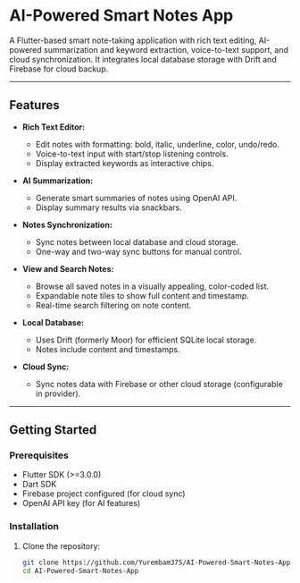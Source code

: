 # AI-Powered Smart Notes App

A Flutter-based smart note-taking application with rich text editing, AI-powered summarization and keyword extraction, voice-to-text support, and cloud synchronization. It integrates local database storage with Drift and Firebase for cloud backup.

---

## Features

- **Rich Text Editor:**
  - Edit notes with formatting: bold, italic, underline, color, undo/redo.
  - Voice-to-text input with start/stop listening controls.
  - Display extracted keywords as interactive chips.
  
- **AI Summarization:**
  - Generate smart summaries of notes using OpenAI API.
  - Display summary results via snackbars.

- **Notes Synchronization:**
  - Sync notes between local database and cloud storage.
  - One-way and two-way sync buttons for manual control.

- **View and Search Notes:**
  - Browse all saved notes in a visually appealing, color-coded list.
  - Expandable note tiles to show full content and timestamp.
  - Real-time search filtering on note content.
  
- **Local Database:**
  - Uses Drift (formerly Moor) for efficient SQLite local storage.
  - Notes include content and timestamps.

- **Cloud Sync:**
  - Sync notes data with Firebase or other cloud storage (configurable in provider).
  
---
## Getting Started

### Prerequisites

- Flutter SDK (>=3.0.0)
- Dart SDK
- Firebase project configured (for cloud sync)
- OpenAI API key (for AI features)

### Installation

1. Clone the repository:

   ```bash
   git clone https://github.com/Yurembam375/AI-Powered-Smart-Notes-App.git
   cd AI-Powered-Smart-Notes-App
